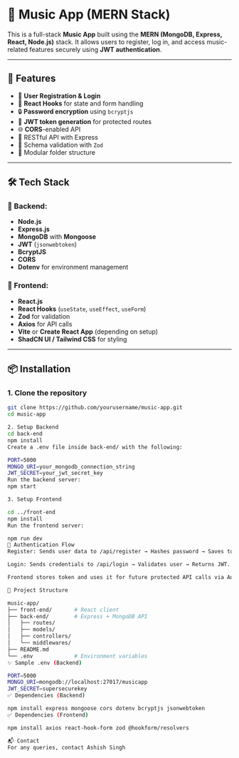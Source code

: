 # 🎵 Music App (MERN Stack)

This is a full-stack **Music App** built using the **MERN (MongoDB, Express, React, Node.js)** stack. It allows users to register, log in, and access music-related features securely using **JWT authentication**.

---

## 🚀 Features

- 🔐 **User Registration & Login**
- 🧠 **React Hooks** for state and form handling
- 🔒 **Password encryption** using `bcryptjs`
- 🔑 **JWT token generation** for protected routes
- 🌐 **CORS**-enabled API
- 📡 RESTful API with Express
- 🧾 Schema validation with `Zod`
- 📁 Modular folder structure

---

## 🛠️ Tech Stack

### 🔧 Backend:
- **Node.js**
- **Express.js**
- **MongoDB** with **Mongoose**
- **JWT** (`jsonwebtoken`)
- **BcryptJS**
- **CORS**
- **Dotenv** for environment management

### 🎨 Frontend:
- **React.js**
- **React Hooks** (`useState`, `useEffect`, `useForm`)
- **Zod** for validation
- **Axios** for API calls
- **Vite** or **Create React App** (depending on setup)
- **ShadCN UI / Tailwind CSS** for styling

---

## 📦 Installation

### 1. Clone the repository

```bash
git clone https://github.com/yourusername/music-app.git
cd music-app

2. Setup Backend
cd back-end
npm install
Create a .env file inside back-end/ with the following:

PORT=5000
MONGO_URI=your_mongodb_connection_string
JWT_SECRET=your_jwt_secret_key
Run the backend server:
npm start

3. Setup Frontend

cd ../front-end
npm install
Run the frontend server:

npm run dev
🔐 Authentication Flow
Register: Sends user data to /api/register → Hashes password → Saves to DB → Returns JWT.

Login: Sends credentials to /api/login → Validates user → Returns JWT.

Frontend stores token and uses it for future protected API calls via Authorization: Bearer <token>.

📂 Project Structure

music-app/
├── front-end/       # React client
├── back-end/        # Express + MongoDB API
│   ├── routes/
│   ├── models/
│   ├── controllers/
│   └── middlewares/
├── README.md
└── .env             # Environment variables
✨ Sample .env (Backend)

PORT=5000
MONGO_URI=mongodb://localhost:27017/musicapp
JWT_SECRET=supersecurekey
✅ Dependencies (Backend)

npm install express mongoose cors dotenv bcryptjs jsonwebtoken
✅ Dependencies (Frontend)

npm install axios react-hook-form zod @hookform/resolvers

📬 Contact
For any queries, contact Ashish Singh
